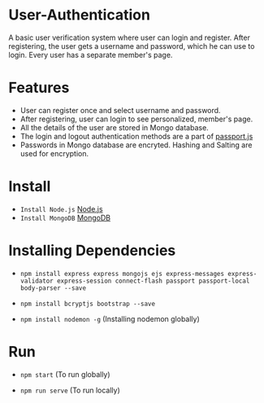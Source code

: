 # User-Authentication

A basic user verification system where user can login and register. After registering, the user gets a username and  password, which he can use to login. Every user has a separate member's page. 

# Features 

- User can register once and select username and password.
- After registering, user can login to see personalized, member's page. 
- All the details of the user are stored in Mongo database.
- The login and logout authentication methods are a part of [passport.js](http://www.passportjs.org/)
- Passwords in Mongo database are encryted. Hashing and Salting are used for encryption.

# Install

- `Install Node.js` [Node.js](https://nodejs.org/en/)
- `Install MongoDB` [MongoDB](https://www.mongodb.com/) 

# Installing Dependencies

- `npm install express express mongojs ejs express-messages express-validator express-session connect-flash passport passport-local body-parser --save`

- `npm install bcryptjs bootstrap --save`

- `npm install nodemon -g` (Installing nodemon globally)

# Run

- `npm start` (To run globally)

- `npm run serve` (To run locally)
 
